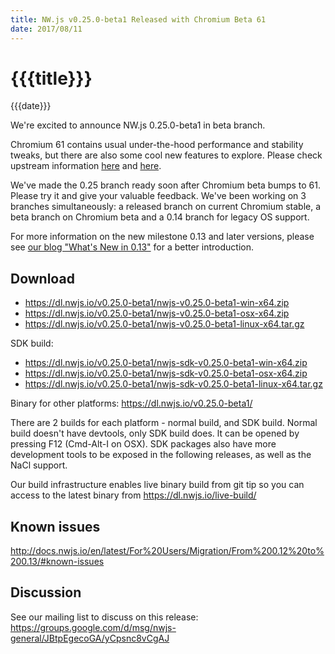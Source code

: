 ```yaml
---
title: NW.js v0.25.0-beta1 Released with Chromium Beta 61
date: 2017/08/11
---
```

# {{{title}}}
{{{date}}}

We're excited to announce NW.js 0.25.0-beta1 in beta branch.

Chromium 61 contains usual under-the-hood performance and stability tweaks, but there are also some cool new features to explore. Please check upstream information [here](https://www.chromestatus.com/features#milestone%3D61) and [here](https://developers.google.com/web/updates/).

We've made the 0.25 branch ready soon after Chromium beta bumps to 61. Please try it and give your valuable feedback. We've been working on 3 branches simultaneously: a released branch on current Chromium stable, a beta branch on Chromium beta and a 0.14 branch for legacy OS support.

For more information on the new milestone 0.13 and later versions, please see [our blog "What's New in 0.13"](/blog/whats-new-in-0.13) for a better introduction.

## Download 

* https://dl.nwjs.io/v0.25.0-beta1/nwjs-v0.25.0-beta1-win-x64.zip 
* https://dl.nwjs.io/v0.25.0-beta1/nwjs-v0.25.0-beta1-osx-x64.zip 
* https://dl.nwjs.io/v0.25.0-beta1/nwjs-v0.25.0-beta1-linux-x64.tar.gz 

SDK build: 
* https://dl.nwjs.io/v0.25.0-beta1/nwjs-sdk-v0.25.0-beta1-win-x64.zip 
* https://dl.nwjs.io/v0.25.0-beta1/nwjs-sdk-v0.25.0-beta1-osx-x64.zip 
* https://dl.nwjs.io/v0.25.0-beta1/nwjs-sdk-v0.25.0-beta1-linux-x64.tar.gz 

Binary for other platforms: https://dl.nwjs.io/v0.25.0-beta1/ 

There are 2 builds for each platform - normal build, and SDK build. Normal build doesn't have devtools, only SDK build does. lt can be opened by pressing F12 (Cmd-Alt-I on OSX). SDK packages also have more development tools to be exposed in the following releases, as well as the NaCl support.

Our build infrastructure enables live binary build from git tip so you can access to the latest binary from https://dl.nwjs.io/live-build/ 

## Known issues 
 
http://docs.nwjs.io/en/latest/For%20Users/Migration/From%200.12%20to%200.13/#known-issues

## Discussion

See our mailing list to discuss on this release: https://groups.google.com/d/msg/nwjs-general/JBtpEgecoGA/yCpsnc8vCgAJ
